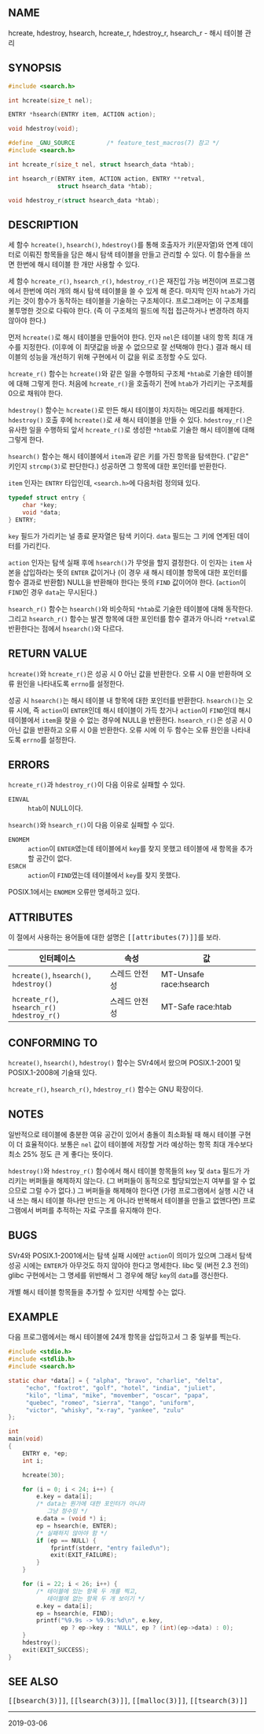 ## NAME

hcreate, hdestroy, hsearch, hcreate_r, hdestroy_r, hsearch_r - 해시 테이블 관리

## SYNOPSIS

```c
#include <search.h>

int hcreate(size_t nel);

ENTRY *hsearch(ENTRY item, ACTION action);

void hdestroy(void);

#define _GNU_SOURCE         /* feature_test_macros(7) 참고 */
#include <search.h>

int hcreate_r(size_t nel, struct hsearch_data *htab);

int hsearch_r(ENTRY item, ACTION action, ENTRY **retval,
              struct hsearch_data *htab);

void hdestroy_r(struct hsearch_data *htab);
```

## DESCRIPTION

세 함수 `hcreate()`, `hsearch()`, `hdestroy()`를 통해 호출자가 키(문자열)와 연계 데이터로 이뤄진 항목들을 담은 해시 탐색 테이블을 만들고 관리할 수 있다. 이 함수들을 쓰면 한번에 해시 테이블 한 개만 사용할 수 있다.

세 함수 `hcreate_r()`, `hsearch_r()`, `hdestroy_r()`은 재진입 가능 버전이며 프로그램에서 한번에 여러 개의 해시 탐색 테이블을 쓸 수 있게 해 준다. 마지막 인자 `htab`가 가리키는 것이 함수가 동작하는 테이블을 기술하는 구조체이다. 프로그래머는 이 구조체를 불투명한 것으로 다뤄야 한다. (즉 이 구조체의 필드에 직접 접근하거나 변경하려 하지 않아야 한다.)

먼저 `hcreate()`로 해시 테이블을 만들어야 한다. 인자 `nel`은 테이블 내의 항목 최대 개수를 지정한다. (이후에 이 최댓값을 바꿀 수 없으므로 잘 선택해야 한다.) 결과 해시 테이블의 성능을 개선하기 위해 구현에서 이 값을 위로 조정할 수도 있다.

`hcreate_r()` 함수는 `hcreate()`와 같은 일을 수행하되 구조체 `*htab`로 기술한 테이블에 대해 그렇게 한다. 처음에 `hcreate_r()`을 호출하기 전에 `htab`가 가리키는 구조체를 0으로 채워야 한다.

`hdestroy()` 함수는 `hcreate()`로 만든 해시 테이블이 차지하는 메모리를 해제한다. `hdestroy()` 호출 후에 `hcreate()`로 새 해시 테이블을 만들 수 있다. `hdestroy_r()`은 유사한 일을 수행하되 앞서 `hcreate_r()`로 생성한 `*htab`로 기술한 해시 테이블에 대해 그렇게 한다.

`hsearch()` 함수는 해시 테이블에서 `item`과 같은 키를 가진 항목을 탐색한다. ("같은" 키인지 `strcmp(3)`로 판단한다.) 성공하면 그 항목에 대한 포인터를 반환한다.

`item` 인자는 `ENTRY` 타입인데, `<search.h>`에 다음처럼 정의돼 있다.

```c
typedef struct entry {
    char *key;
    void *data;
} ENTRY;
```

`key` 필드가 가리키는 널 종료 문자열은 탐색 키이다. `data` 필드는 그 키에 연계된 데이터를 가리킨다.

`action` 인자는 탐색 실패 후에 `hsearch()`가 무엇을 할지 결정한다. 이 인자는 `item` 사본을 삽입하라는 뜻의 `ENTER` 값이거나 (이 경우 새 해시 테이블 항목에 대한 포인터를 함수 결과로 반환함) NULL을 반환해야 한다는 뜻의 `FIND` 값이어야 한다. (`action`이 `FIND`인 경우 `data`는 무시된다.)

`hsearch_r()` 함수는 `hsearch()`와 비슷하되 `*htab`로 기술한 테이블에 대해 동작한다. 그리고 `hsearch_r()` 함수는 발견 항목에 대한 포인터를 함수 결과가 아니라 `*retval`로 반환한다는 점에서 `hsearch()`와 다르다.

## RETURN VALUE

`hcreate()`와 `hcreate_r()`은 성공 시 0 아닌 값을 반환한다. 오류 시 0을 반환하며 오류 원인을 나타내도록 `errno`를 설정한다.

성공 시 `hsearch()`는 해시 테이블 내 항목에 대한 포인터를 반환한다. `hsearch()`는 오류 시에, 즉 `action`이 `ENTER`인데 해시 테이블이 가득 찼거나 `action`이 `FIND`인데 해시 테이블에서 `item`을 찾을 수 없는 경우에 NULL을 반환한다. `hsearch_r()`은 성공 시 0 아닌 값을 반환하고 오류 시 0을 반환한다. 오류 시에 이 두 함수는 오류 원인을 나타내도록 `errno`를 설정한다.

## ERRORS

`hcreate_r()`과 `hdestroy_r()`이 다음 이유로 실패할 수 있다.

<dl>
<dt><code>EINVAL</code></dt>
<dd><code>htab</code>이 NULL이다.</dd>
</dl>

`hsearch()`와 `hsearch_r()`이 다음 이유로 실패할 수 있다.

<dl>
<dt><code>ENOMEM</code></dt>
<dd><code>action</code>이 <code>ENTER</code>였는데 테이블에서 <code>key</code>를 찾지 못했고 테이블에 새 항목을 추가할 공간이 없다.</dd>
<dt><code>ESRCH</code></dt>
<dd><code>action</code>이 <code>FIND</code>였는데 테이블에서 <code>key</code>를 찾지 못했다.</dd>
</dl>

POSIX.1에서는 `ENOMEM` 오류만 명세하고 있다.

## ATTRIBUTES

이 절에서 사용하는 용어들에 대한 설명은 <tt>[[attributes(7)]]</tt>를 보라.

| 인터페이스 | 속성 | 값 |
| --- | --- | --- |
| `hcreate()`, `hsearch()`,<br>`hdestroy()` | 스레드 안전성 | MT-Unsafe race:hsearch |
| `hcreate_r()`, `hsearch_r()`<br>`hdestroy_r()` | 스레드 안전성 | MT-Safe race:htab |

## CONFORMING TO

`hcreate()`, `hsearch()`, `hdestroy()` 함수는 SVr4에서 왔으며 POSIX.1-2001 및 POSIX.1-2008에 기술돼 있다.

`hcreate_r()`, `hsearch_r()`, `hdestroy_r()` 함수는 GNU 확장이다.

## NOTES

일반적으로 테이블에 충분한 여유 공간이 있어서 충돌이 최소화될 때 해시 테이블 구현이 더 효율적이다. 보통은 `nel` 값이 테이블에 저장할 거라 예상하는 항목 최대 개수보다 최소 25% 정도 큰 게 좋다는 뜻이다.

`hdestroy()`와 `hdestroy_r()` 함수에서 해시 테이블 항목들의 `key` 및 `data` 필드가 가리키는 버퍼들을 해제하지 않는다. (그 버퍼들이 동적으로 할당되었는지 여부를 알 수 없으므로 그럴 수가 없다.) 그 버퍼들을 해제해야 한다면 (가령 프로그램에서 실행 시간 내내 쓰는 해시 테이블 하나만 만드는 게 아니라 반복해서 테이블을 만들고 없앤다면) 프로그램에서 버퍼를 추적하는 자료 구조를 유지해야 한다.

## BUGS

SVr4와 POSIX.1-2001에서는 탐색 실패 시에만 `action`이 의미가 있으며 그래서 탐색 성공 시에는 `ENTER`가 아무것도 하지 않아야 한다고 명세한다. libc 및 (버전 2.3 전의) glibc 구현에서는 그 명세를 위반해서 그 경우에 해당 `key`의 `data`를 갱신한다.

개별 해시 테이블 항목들을 추가할 수 있지만 삭제할 수는 없다.

## EXAMPLE

다음 프로그램에서는 해시 테이블에 24개 항목을 삽입하고서 그 중 일부를 찍는다.

```c
#include <stdio.h>
#include <stdlib.h>
#include <search.h>

static char *data[] = { "alpha", "bravo", "charlie", "delta",
     "echo", "foxtrot", "golf", "hotel", "india", "juliet",
     "kilo", "lima", "mike", "movember", "oscar", "papa",
     "quebec", "romeo", "sierra", "tango", "uniform",
     "victor", "whisky", "x-ray", "yankee", "zulu"
};

int
main(void)
{
    ENTRY e, *ep;
    int i;

    hcreate(30);

    for (i = 0; i < 24; i++) {
        e.key = data[i];
        /* data는 뭔가에 대한 포인터가 아니라
           그냥 정수임 */
        e.data = (void *) i;
        ep = hsearch(e, ENTER);
        /* 실패하지 않아야 함 */
        if (ep == NULL) {
            fprintf(stderr, "entry failed\n");
            exit(EXIT_FAILURE);
        }
    }

    for (i = 22; i < 26; i++) {
        /* 테이블에 있는 항목 두 개를 찍고,
           테이블에 없는 항목 두 개 보이기 */
        e.key = data[i];
        ep = hsearch(e, FIND);
        printf("%9.9s -> %9.9s:%d\n", e.key,
               ep ? ep->key : "NULL", ep ? (int)(ep->data) : 0);
    }
    hdestroy();
    exit(EXIT_SUCCESS);
}
```

## SEE ALSO

<tt>[[bsearch(3)]]</tt>, <tt>[[lsearch(3)]]</tt>, <tt>[[malloc(3)]]</tt>, <tt>[[tsearch(3)]]</tt>

----

2019-03-06
